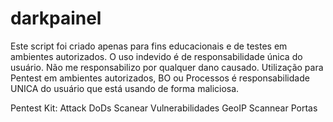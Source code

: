 # darkpainel
Este script foi criado apenas para fins educacionais e de testes em ambientes autorizados.
O uso indevido é de responsabilidade única do usuário. Não me responsabilizo por qualquer dano causado.
Utilização para Pentest em ambientes autorizados, BO ou Processos é responsabilidade UNICA do usuário que está usando de forma maliciosa.

Pentest Kit:
Attack DoDs
Scanear Vulnerabilidades 
GeoIP
Scannear Portas
